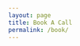 ```yaml
---
layout: page
title: Book A Call
permalink: /book/
---
```


<!-- Calendly inline widget begin -->
<div class="calendly-inline-widget" data-url="https://calendly.com/inboxpitch/growthcall" style="min-width:320px;height:1130px;"></div>
<script type="text/javascript" src="https://assets.calendly.com/assets/external/widget.js" async></script>
<!-- Calendly inline widget end -->